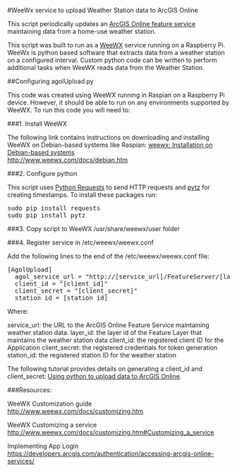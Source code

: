 #WeeWx service to upload Weather Station data to ArcGIS Online

This script periodically updates an <a href="http://services.arcgis.com/EgePHk52tsFjmhbJ/arcgis/rest/services/weather/FeatureServer/">ArcGIS Online feature service</a> maintaining data from a home-use weather station.  

This script was built to run as a <a href="http://www.weewx.com/">WeeWX</a> service running on a Raspberry Pi.  WeeWx is python based software that extracts data from a weather station on a configured interval.  Custom python code can be written to perform additional tasks when WeeWX reads data from the Weather Station.

##Configuring agolUpload.py

This code was created using WeeWX running in Raspian on a Raspberry Pi device.  However, it should be able to run on any environments supported by WeeWX.  To run this code you will need to:

###1.  Install WeeWX

The following link contains instructions on downloading and installing WeeWX on Debian-based systems like Raspian:
<a href="http://www.weewx.com/docs/debian.htm">weewx: Installation on Debian-based systems</a> <br />
http://www.weewx.com/docs/debian.htm

###2.  Configure python

This script uses <a href="http://www.python-requests.org/en/latest/">Python Requests</a> to send HTTP requests and <a href="https://pypi.python.org/pypi/pytz?">pytz</a> for creating timestamps.  To install these packages run:

<pre>
sudo pip install requests
sudo pip install pytz
</pre>

###3.  Copy script to WeeWX /usr/share/weewx/user folder

###4.  Register service in /etc/weewx/weewx.conf

Add the following lines to the end of the /etc/weewx/weewx.conf file:

<pre>
[AgolUpload]
  agol_service_url = "http://[service_url]/FeatureServer/[layer_id]/addFeatures"
  client_id = "[client_id]"
  client_secret = "[client_secret]"
  station_id = [station_id]
</pre>  

Where:

service_url: the URL to the ArcGIS Online Feature Service maintaining weather station data.
layer_id: the layer id of the Feature Layer that maintains the weather station data
client_id: the registered client ID for the Application
client_secret:  the registered credentials for token generation
station_id:  the registered station ID for the weather station

The following tutorial provides details on generating a client_id and client_secret:
<a href="../sample_tutorials/README.md">Using python to upload data to ArcGIS Online</a>.

###Resources:

WeeWX Customization guide<br />
<a href="http://www.weewx.com/docs/customizing.htm">http://www.weewx.com/docs/customizing.htm</a>

WeeWX Customizing a service<br />
<a href="http://www.weewx.com/docs/customizing.htm#Customizing_a_service">http://www.weewx.com/docs/customizing.htm#Customizing_a_service</a>

Implementing App Login<br />
<a href="https://developers.arcgis.com/authentication/accessing-arcgis-online-services/">https://developers.arcgis.com/authentication/accessing-arcgis-online-services/</a>
